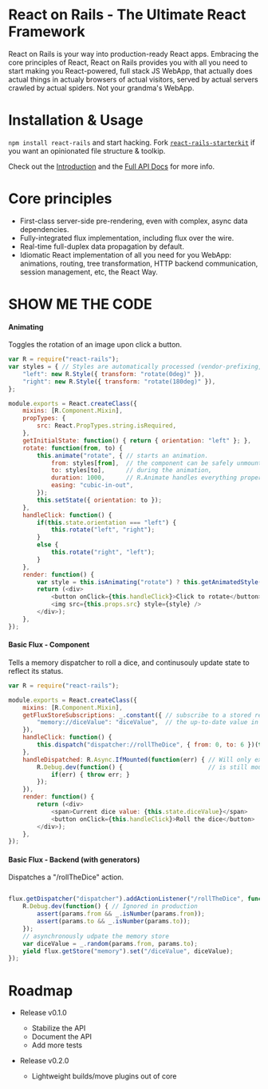 React on Rails - The Ultimate React Framework
=============================================

React on Rails is your way into production-ready React apps.
Embracing the core principles of React, React on Rails provides you with all you need
to start making you React-powered, full stack JS WebApp, that actually does actual things
in actualy browsers of actual visitors, served by actual servers crawled by actual spiders.
Not your grandma's WebApp.

Installation & Usage
====================
`npm install react-rails` and start hacking.
Fork [`react-rails-starterkit`](https://github.com/elierotenberg/react-rails-starterkit) if you want an opinionated file structure & toolkip.

Check out the [Introduction](https://github.com/elierotenberg/react-rails/blob/master/INTRO.md) and the [Full API Docs](https://github.com/elierotenberg/react-rails/blob/master/API.md) for more info.

Core principles
===============
- First-class server-side pre-rendering, even with complex, async data dependencies.
- Fully-integrated flux implementation, including flux over the wire.
- Real-time full-duplex data propagation by default.
- Idiomatic React implementation of all you need for you WebApp: animations, routing,
tree transformation, HTTP backend communication, session management, etc, the React Way.

SHOW ME THE CODE
================

#### Animating

Toggles the rotation of an image upon click a button.

```js
var R = require("react-rails");
var styles = { // Styles are automatically processed (vendor-prefixing, etc)
    "left": new R.Style({ transform: "rotate(0deg)" }),
    "right": new R.Style({ transform: "rotate(180deg)" }),
};

module.exports = React.createClass({
    mixins: [R.Component.Mixin],
    propTypes: {
        src: React.PropTypes.string.isRequired,
    },
    getInitialState: function() { return { orientation: "left" }; },
    rotate: function(from, to) {
        this.animate("rotate", { // starts an animation.
            from: styles[from],  // the component can be safely unmounted
            to: styles[to],      // during the animation,
            duration: 1000,      // R.Animate handles everything properly.
            easing: "cubic-in-out",
        });
        this.setState({ orientation: to });
    },
    handleClick: function() {
        if(this.state.orientation === "left") {
            this.rotate("left", "right");
        }
        else {
            this.rotate("right", "left");
        }
    },
    render: function() {
        var style = this.isAnimating("rotate") ? this.getAnimatedStyle("rotate") : styles[this.state.orientation];
        return (<div>
            <button onClick={this.handleClick}>Click to rotate</button>
            <img src={this.props.src} style={style} />
        </div>);
    },
});
```

#### Basic Flux - Component

Tells a memory dispatcher to roll a dice, and continusouly update state to reflect its status.

```js
var R = require("react-rails");

module.exports = React.createClass({
    mixins: [R.Component.Mixin],
    getFluxStoreSubscriptions: _.constant({ // subscribe to a stored resources and auto-injects
        "memory://diceValue": "diceValue",  // the up-to-date value in state.
    }),
    handleClick: function() {
        this.dispatch("dispatcher://rollTheDice", { from: 0, to: 6 })(this.handleDispatched);
    },
    handleDispatched: R.Async.IfMounted(function(err) { // Will only execute if the component
        R.Debug.dev(function() {                        // is still mounted when invoked
            if(err) { throw err; }
        });
    }),
    render: function() {
        return (<div>
            <span>Current dice value: {this.state.diceValue}</span>
            <button onClick={this.handleClick}>Roll the dice</button>
        </div>);
    },
});
```

#### Basic Flux - Backend (with generators)

Dispatches a "/rollTheDice" action.

```js

flux.getDispatcher("dispatcher").addActionListener("/rollTheDice", function*(params) {
    R.Debug.dev(function() { // Ignored in production
        assert(params.from && _.isNumber(params.from));
        assert(params.to && _.isNumber(params.to));
    });
    // asynchronously udpate the memory store
    var diceValue = _.random(params.from, params.to);
    yield flux.getStore("memory").set("/diceValue", diceValue);
});
```



Roadmap
=======

- Release v0.1.0
    - Stabilize the API
    - Document the API
    - Add more tests

- Release v0.2.0
    - Lightweight builds/move plugins out of core
